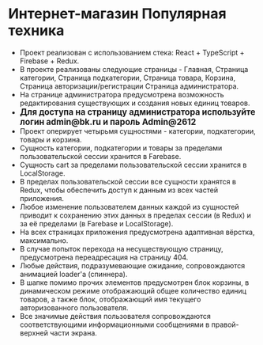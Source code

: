 <h1>Интернет-магазин Популярная техника</h1>
<ul>
    <li>Проект реализован с использованием стека: React + TypeScript + Firebase + Redux.</li>
    <li>В проекте реализованы следующие страницы - Главная, Страница категории, Страница подкатегории, Страница товара, Корзина, Страница авторизации/регистрации Страница администратора.</li>
    <li>На странице администратора предусмотрена возможность редактирования существующих и создания новых единиц товаров.</li>
    <li><b><big>Для доступа на страницу администратора используйте логин admin@bk.ru и пароль Admin@2612</big></b></li>
    <li>Проект оперирует четырьмя сущностями - категории, подкатегории, товары и корзина.</li>
    <li>Сущность категории, подкатегории и товары за пределами пользовательской сессии хранится в Farebase.</li>
    <li>Сущность cart за пределами пользовательской сессии хранится в LocalStorage.</li>
    <li>В пределах пользовательской сессии все сущности хранятся в Redux, чтобы обеспечить доступ к данным из всех частей приложения.</li>
    <li>Любое изменение пользователем данных каждой из сущностей приводит к сохранению этих данных в пределах сессии (в Redux) и за её пределами (в Farebase и LocalStorage).</li>
    <li>На всех страницах приложения предусмотрена адаптивная вёрстка, максимально.</li>
    <li>В случае попыток перехода на несуществующую страницу, предусмотрена переадресация на страницу 404.</li>
    <li>Любые действия, подразумевающие ожидание, сопровождаются анимацией loader'а (спиннера).</li>
    <li>В шапке помимо прочих элементов предусмотрен блок корзины, в динамическом режиме отображающий общее количество единиц товаров, а также блок, отображающий имя текущего авторизованного пользователя.</li>
    <li>Все значимые действия пользователя сопровождаются соответствующими информационными сообщениями в правой-верхней части экрана.</li>
</ul>